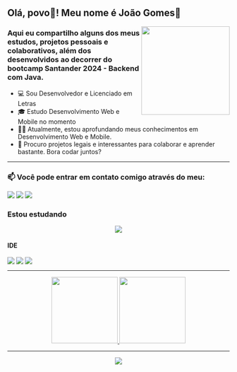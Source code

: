 ## Olá, povo🐙! Meu nome é João Gomes💫


<img align="right" width="200" src="https://www.mandatory.com/wp-content/uploads/sites/10/gallery/tmnt-35-years/take-an-online-course-in-computer-coding.gif"/>

### Aqui eu compartilho alguns dos meus estudos, projetos pessoais e colaborativos, além dos desenvolvidos ao decorrer do bootcamp Santander 2024 - Backend com Java.

- 💻 Sou Desenvolvedor e Licenciado em Letras
- 🎓 Estudo Desenvolvimento Web e Mobile no momento
- 👨‍💻 Atualmente, estou aprofundando meus conhecimentos em Desenvolvimento Web e Mobile.
- 🔎 Procuro projetos legais e interessantes para colaborar e aprender bastante. Bora codar juntos?

---

### 📫 Você pode entrar em contato comigo através do meu:

<a href="https://www.linkedin.com/in/joao-gomes-dev/"><img src="https://img.shields.io/badge/-LinkedIn-%230077B5?style=for-the-badge&logo=linkedin&logoColor=white" target="_blank"></a>
<a href = "mailto:jotavitor44@gmail.com"><img src="https://img.shields.io/badge/Gmail-D14836?style=for-the-badge&logo=gmail&logoColor=white" target="_blank"></a>
<a href = "https://api.whatsapp.com/send/?phone=5521970138253&text&app_absent=0"><img src="https://img.shields.io/badge/WhatsApp-25D366?style=for-the-badge&logo=whatsapp&logoColor=white"></a>

### Estou estudando

<p align="center">
  <a href="https://skillicons.dev">
    <img src="https://skillicons.dev/icons?i=git,github,javascript,php,java,mysql,swift,bootstrap" />
  </a>
</p>

#### IDE

<img src="https://img.shields.io/badge/Visual_Studio_Code-0078D4?style=for-the-badge&logo=visual%20studio%20code&logoColor=white" style="padding-right: 4px;"><img src="https://img.shields.io/badge/IntelliJIDEA-000000.svg?style=for-the-badge&logo=intellij-idea&logoColor=white" style="padding-right: 4px;"><img src="https://img.shields.io/badge/Xcode-007ACC?style=for-the-badge&logo=Xcode&logoColor=white">

---

<div align="center">
 
  <a href="https://github.com/jooao7">
  <img height="150em" src="https://github-readme-stats.vercel.app/api?username=jooao7&show_icons=true&theme=github_dark&include_all_commits=true&count_private=true"/>
  <img height="150em" src="https://github-readme-stats.vercel.app/api/top-langs/?username=jooao7&layout=compact&langs_count=7&theme=github_dark"/>
   
</div>

---

 <div align="center">

![](https://komarev.com/ghpvc/?username=jooao7&color=4b8dda&style=for-the-badge)

 </div>
